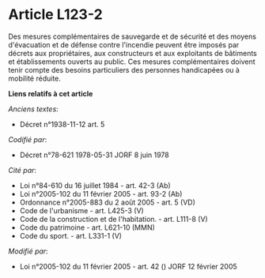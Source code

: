 # Article L123-2

Des mesures complémentaires de sauvegarde et de sécurité et des moyens d'évacuation et de défense contre l'incendie peuvent
être imposés par décrets aux propriétaires, aux constructeurs et aux exploitants de bâtiments et établissements ouverts au
public. Ces mesures complémentaires doivent tenir compte des besoins particuliers des personnes handicapées ou à mobilité
réduite.

**Liens relatifs à cet article**

_Anciens textes_:

  - Décret n°1938-11-12 art. 5

_Codifié par_:

  - Décret n°78-621 1978-05-31 JORF 8 juin 1978

_Cité par_:

  - Loi n°84-610 du 16 juillet 1984 - art. 42-3 (Ab)
  - Loi n°2005-102 du 11 février 2005 - art. 93-2 (Ab)
  - Ordonnance n°2005-883 du 2 août 2005 - art. 5 (VD)
  - Code de l'urbanisme - art. L425-3 (V)
  - Code de la construction et de l'habitation. - art. L111-8 (V)
  - Code du patrimoine - art. L621-10 (MMN)
  - Code du sport. - art. L331-1 (V)

_Modifié par_:

  - Loi n°2005-102 du 11 février 2005 - art. 42 () JORF 12 février 2005
